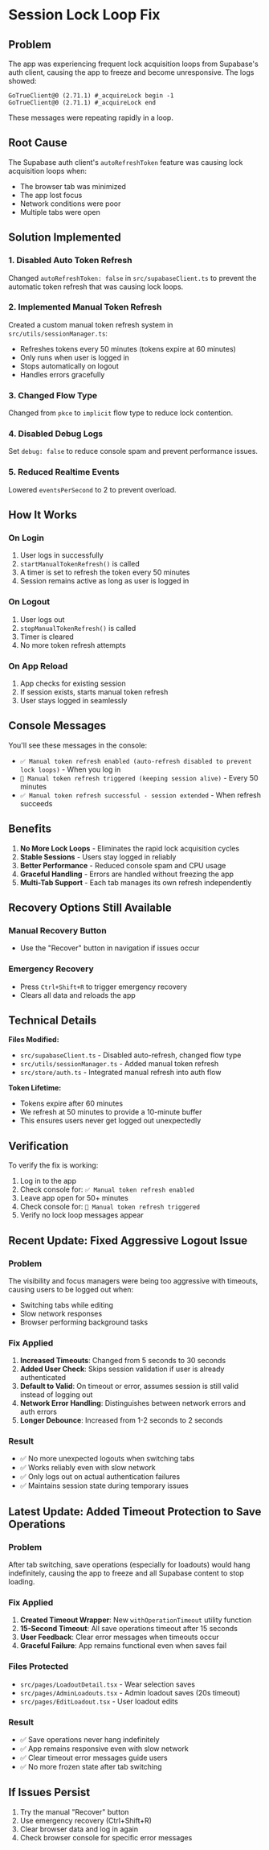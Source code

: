 # Session Lock Loop Fix

## Problem
The app was experiencing frequent lock acquisition loops from Supabase's auth client, causing the app to freeze and become unresponsive. The logs showed:
```
GoTrueClient@0 (2.71.1) #_acquireLock begin -1
GoTrueClient@0 (2.71.1) #_acquireLock end
```
These messages were repeating rapidly in a loop.

## Root Cause
The Supabase auth client's `autoRefreshToken` feature was causing lock acquisition loops when:
- The browser tab was minimized
- The app lost focus
- Network conditions were poor
- Multiple tabs were open

## Solution Implemented

### 1. Disabled Auto Token Refresh
Changed `autoRefreshToken: false` in `src/supabaseClient.ts` to prevent the automatic token refresh that was causing lock loops.

### 2. Implemented Manual Token Refresh
Created a custom manual token refresh system in `src/utils/sessionManager.ts`:
- Refreshes tokens every 50 minutes (tokens expire at 60 minutes)
- Only runs when user is logged in
- Stops automatically on logout
- Handles errors gracefully

### 3. Changed Flow Type
Changed from `pkce` to `implicit` flow type to reduce lock contention.

### 4. Disabled Debug Logs
Set `debug: false` to reduce console spam and prevent performance issues.

### 5. Reduced Realtime Events
Lowered `eventsPerSecond` to 2 to prevent overload.

## How It Works

### On Login
1. User logs in successfully
2. `startManualTokenRefresh()` is called
3. A timer is set to refresh the token every 50 minutes
4. Session remains active as long as user is logged in

### On Logout
1. User logs out
2. `stopManualTokenRefresh()` is called
3. Timer is cleared
4. No more token refresh attempts

### On App Reload
1. App checks for existing session
2. If session exists, starts manual token refresh
3. User stays logged in seamlessly

## Console Messages
You'll see these messages in the console:

- `✅ Manual token refresh enabled (auto-refresh disabled to prevent lock loops)` - When you log in
- `🔄 Manual token refresh triggered (keeping session alive)` - Every 50 minutes
- `✅ Manual token refresh successful - session extended` - When refresh succeeds

## Benefits

1. **No More Lock Loops** - Eliminates the rapid lock acquisition cycles
2. **Stable Sessions** - Users stay logged in reliably
3. **Better Performance** - Reduced console spam and CPU usage
4. **Graceful Handling** - Errors are handled without freezing the app
5. **Multi-Tab Support** - Each tab manages its own refresh independently

## Recovery Options Still Available

### Manual Recovery Button
- Use the "Recover" button in navigation if issues occur

### Emergency Recovery
- Press `Ctrl+Shift+R` to trigger emergency recovery
- Clears all data and reloads the app

## Technical Details

**Files Modified:**
- `src/supabaseClient.ts` - Disabled auto-refresh, changed flow type
- `src/utils/sessionManager.ts` - Added manual token refresh
- `src/store/auth.ts` - Integrated manual refresh into auth flow

**Token Lifetime:**
- Tokens expire after 60 minutes
- We refresh at 50 minutes to provide a 10-minute buffer
- This ensures users never get logged out unexpectedly

## Verification
To verify the fix is working:
1. Log in to the app
2. Check console for: `✅ Manual token refresh enabled`
3. Leave app open for 50+ minutes
4. Check console for: `🔄 Manual token refresh triggered`
5. Verify no lock loop messages appear

## Recent Update: Fixed Aggressive Logout Issue

### Problem
The visibility and focus managers were being too aggressive with timeouts, causing users to be logged out when:
- Switching tabs while editing
- Slow network responses
- Browser performing background tasks

### Fix Applied
1. **Increased Timeouts**: Changed from 5 seconds to 30 seconds
2. **Added User Check**: Skips session validation if user is already authenticated
3. **Default to Valid**: On timeout or error, assumes session is still valid instead of logging out
4. **Network Error Handling**: Distinguishes between network errors and auth errors
5. **Longer Debounce**: Increased from 1-2 seconds to 2 seconds

### Result
- ✅ No more unexpected logouts when switching tabs
- ✅ Works reliably even with slow network
- ✅ Only logs out on actual authentication failures
- ✅ Maintains session state during temporary issues

## Latest Update: Added Timeout Protection to Save Operations

### Problem
After tab switching, save operations (especially for loadouts) would hang indefinitely, causing the app to freeze and all Supabase content to stop loading.

### Fix Applied
1. **Created Timeout Wrapper**: New `withOperationTimeout` utility function
2. **15-Second Timeout**: All save operations timeout after 15 seconds
3. **User Feedback**: Clear error messages when timeouts occur
4. **Graceful Failure**: App remains functional even when saves fail

### Files Protected
- `src/pages/LoadoutDetail.tsx` - Wear selection saves
- `src/pages/AdminLoadouts.tsx` - Admin loadout saves (20s timeout)
- `src/pages/EditLoadout.tsx` - User loadout edits

### Result
- ✅ Save operations never hang indefinitely
- ✅ App remains responsive even with slow network
- ✅ Clear timeout error messages guide users
- ✅ No more frozen state after tab switching

## If Issues Persist
1. Try the manual "Recover" button
2. Use emergency recovery (Ctrl+Shift+R)
3. Clear browser data and log in again
4. Check browser console for specific error messages

